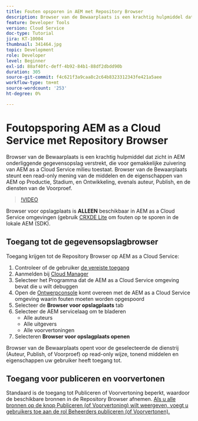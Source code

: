 ```yaml
---
title: Fouten opsporen in AEM met Repository Browser
description: Browser van de Bewaarplaats is een krachtig hulpmiddel dat zicht in AEM onderliggende gegevensopslag verstrekt, die voor gemakkelijke zuivering van AEM as a Cloud Service milieu toestaat.
feature: Developer Tools
version: Cloud Service
doc-type: Tutorial
jira: KT-10004
thumbnail: 341464.jpg
topic: Development
role: Developer
level: Beginner
exl-id: 88af40fc-deff-4b92-84b1-88df2dbdd90b
duration: 305
source-git-commit: f4c621f3a9caa8c2c64b8323312343fe421a5aee
workflow-type: tm+mt
source-wordcount: '253'
ht-degree: 0%

---
```


# Foutopsporing AEM as a Cloud Service met Repository Browser

Browser van de Bewaarplaats is een krachtig hulpmiddel dat zicht in AEM onderliggende gegevensopslag verstrekt, die voor gemakkelijke zuivering van AEM as a Cloud Service milieu toestaat. Browser van de Bewaarplaats steunt een read-only mening van de middelen en de eigenschappen van AEM op Productie, Stadium, en Ontwikkeling, evenals auteur, Publish, en de diensten van de Voorproef.

>[!VIDEO](https://video.tv.adobe.com/v/341464?quality=12&learn=on)

Browser voor opslagplaats is __ALLEEN__ beschikbaar in AEM as a Cloud Service omgevingen (gebruik [CRXDE Lite](../aem-sdk-local-quickstart/other-tools.md#crxde-lite) om fouten op te sporen in de lokale AEM (SDK).

## Toegang tot de gegevensopslagbrowser

Toegang krijgen tot de Repository Browser op AEM as a Cloud Service:

1. Controleer of de gebruiker [de vereiste toegang](https://experienceleague.adobe.com/docs/experience-manager-cloud-service/content/implementing/developer-tools/repository-browser.html#access-prerequisites)
1. Aanmelden bij [Cloud Manager](https://my.cloudmanager.adobe.com)
1. Selecteer het Programma dat de AEM as a Cloud Service omgeving bevat die u wilt debuggen
1. Open de [Ontwerpconsole](./developer-console.md) komt overeen met de AEM as a Cloud Service omgeving waarin fouten moeten worden opgespoord
1. Selecteer de __Browser voor opslagplaats__ tab
1. Selecteer de AEM servicelaag om te bladeren
   + Alle auteurs
   + Alle uitgevers
   + Alle voorvertoningen
1. Selecteren __Browser voor opslagplaats openen__

Browser van de Bewaarplaats opent voor de geselecteerde de dienstrij (Auteur, Publish, of Voorproef) op read-only wijze, tonend middelen en eigenschappen uw gebruiker heeft toegang tot.

## Toegang voor publiceren en voorvertonen

Standaard is de toegang tot Publiceren of Voorvertoning beperkt, waardoor de beschikbare bronnen in de Repository Browser afnemen. [Als u alle bronnen op de knop Publiceren (of Voorvertoning) wilt weergeven, voegt u gebruikers toe aan de rol Beheerders publiceren (of Voorvertonen).](https://experienceleague.adobe.com/docs/experience-manager-cloud-service/content/implementing/developer-tools/repository-browser.html#navigate-the-hierarchy)
